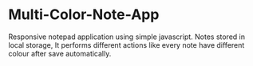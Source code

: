 # Multi-Color-Note-App

Responsive notepad application using simple javascript. Notes stored in local storage, It performs different actions like every note have different colour after save automatically.
